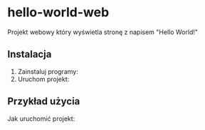 # hello-world-web

Projekt webowy który wyświetla stronę z napisem "Hello World!"

## Instalacja

1. Zainstaluj programy:
2. Uruchom projekt:

## Przykład użycia

Jak uruchomić projekt:
